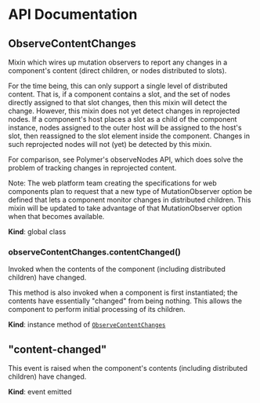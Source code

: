 # API Documentation
<a name="ObserveContentChanges"></a>
## ObserveContentChanges
Mixin which wires up mutation observers to report any changes in a
component's content (direct children, or nodes distributed to slots).

For the time being, this can only support a single level of distributed
content. That is, if a component contains a slot, and the set of nodes
directly assigned to that slot changes, then this mixin will detect the
change. However, this mixin does not yet detect changes in reprojected
nodes. If a component's host places a slot as a child of the component
instance, nodes assigned to the outer host will be assigned to the host's
slot, then reassigned to the slot element inside the component. Changes in
such reprojected nodes will not (yet) be detected by this mixin.

For comparison, see Polymer's observeNodes API, which does solve the
problem of tracking changes in reprojected content.

Note: The web platform team creating the specifications for web components
plan to request that a new type of MutationObserver option be defined that
lets a component monitor changes in distributed children. This mixin will
be updated to take advantage of that MutationObserver option when that
becomes available.

  **Kind**: global class
<a name="ObserveContentChanges+contentChanged"></a>
### observeContentChanges.contentChanged()
Invoked when the contents of the component (including distributed
children) have changed.

This method is also invoked when a component is first instantiated; the
contents have essentially "changed" from being nothing. This allows the
component to perform initial processing of its children.

  **Kind**: instance method of <code>[ObserveContentChanges](#ObserveContentChanges)</code>
<a name="event_content-changed"></a>
## "content-changed"
This event is raised when the component's contents (including distributed
children) have changed.

  **Kind**: event emitted
